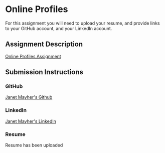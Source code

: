 # Online Profiles
For this assignment you will need to upload your resume, and provide links to your GitHub account, and your LinkedIn account.

## Assignment Description
[Online Profiles Assignment](https://education.launchcode.org/liftoff/assignments/online-profiles/)

## Submission Instructions

### GitHub
[Janet Mayher's Github](https://github.com/jlmayher)

### LinkedIn
[Janet Mayher's LinkedIn](https://www.linkedin.com/in/janet-mayher-0b172370/)

### Resume
Resume has been uploaded
